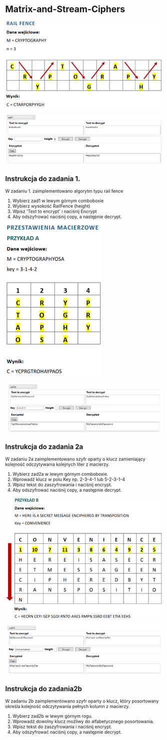 # Matrix-and-Stream-Ciphers

![zadanie 1](/docs/zad1.PNG)

![zadanie 1 gui](/docs/zad1screen.PNG)

## Instrukcja do zadania 1.
W zadaniu 1. zaimplementowano algorytm typu rail fence
1. Wybierz zad1 w lewym górnym comboboxie
2. Wybierz wysokość RailFence (height)
3. Wpisz 'Text to encrypt' i naciśnij Encrypt
4. Aby odszyfrować naciśnij copy, a następnie decrypt.

![zadanie 2a](/docs/zad2a.PNG)

![zadanie 2a gui](/docs/zad2aScreen.PNG)

## Instrukcja do zadania 2a
W zadaniu 2a zaimplementowano szyfr oparty o klucz zamieniający kolejność
odczytywania kolejnych liter z macierzy.
1. Wybierz zad2a w lewym górnym comboboxie.
2. Wprowadź klucz w polu Key np. 2-3-4-1 lub 5-2-3-1-4
3. Wpisz tekst do zaszyfrowania i naciśnij encrypt.
4. Aby odszyfrować naciśnij copy, a następnie decrypt.

![zadanie 2b](/docs/zad2b.PNG)

![zadanie 2b gui](/docs/zad2bScreen.PNG)

## Instrukcja do zadania2b
W zadaniu 2b zaimplementowano szyfr oparty o klucz, który posortowany
określa kolejność odczytywania pełnych kolumn z macierzy.
1. Wybierz zad2b w lewym górnym rogu.
2. Wprowadź dowolny klucz możliwy do alfabetycznego posortowania.
3. Wpisz tekst do zaszyfrowania i naciśnij encrypt.
4. Aby odszyfrować naciśnij copy, a następnie decrypt.

